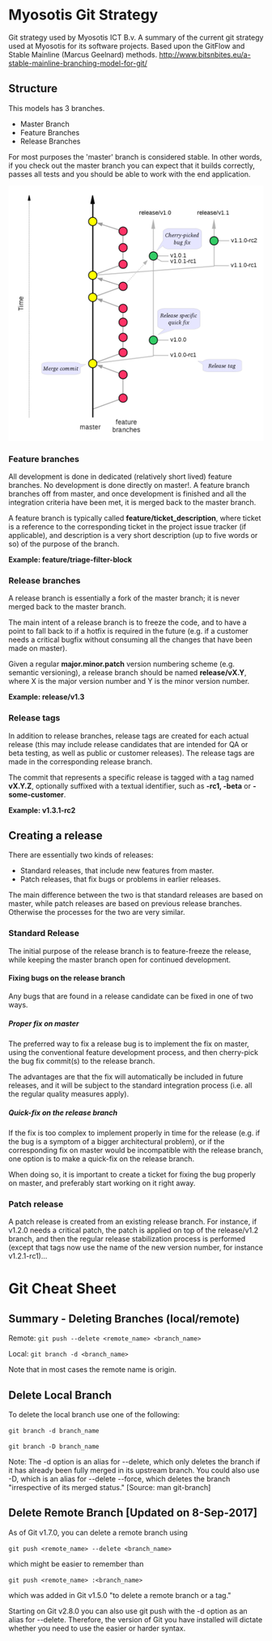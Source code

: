 # Myosotis Git Strategy

Git strategy used by Myosotis ICT B.v.
A summary of the current git strategy used at Myosotis for its software projects. Based upon the GitFlow and Stable Mainline (Marcus Geelnard) methods. http://www.bitsnbites.eu/a-stable-mainline-branching-model-for-git/

## Structure

This models has 3 branches. 

* Master Branch
* Feature Branches
* Release Branches

For most purposes the 'master' branch is considered stable. In other words, if you check out the master branch you can expect that it builds correctly, passes all tests and you should be able to work with the end application.

![stable mainline branching](/images/stable-mainline-branching-model.png)

### Feature branches
All development is done in dedicated (relatively short lived) feature branches. No development is done directly on master!. A feature branch branches off from master, and once development is finished and all the integration criteria have been met, it is merged back to the master branch.

A feature branch is typically called **feature/ticket_description**, where ticket is a reference to the corresponding ticket in the project issue tracker (if applicable), and description is a very short description (up to five words or so) of the purpose of the branch.

**Example: feature/triage-filter-block**

### Release branches
A release branch is essentially a fork of the master branch; it is never merged back to the master branch.

The main intent of a release branch is to freeze the code, and to have a point to fall back to if a hotfix is required in the future (e.g. if a customer needs a critical bugfix without consuming all the changes that have been made on master).

Given a regular **major.minor.patch** version numbering scheme (e.g. semantic versioning), a release branch should be named **release/vX.Y**, where X is the major version number and Y is the minor version number.

**Example: release/v1.3**

### Release tags
In addition to release branches, release tags are created for each actual release (this may include release candidates that are intended for QA or beta testing, as well as public or customer releases). The release tags are made in the corresponding release branch.

The commit that represents a specific release is tagged with a tag named **vX.Y.Z**, optionally suffixed with a textual identifier, such as **-rc1, -beta** or **-some-customer**.

**Example: v1.3.1-rc2**

## Creating a release
There are essentially two kinds of releases:

* Standard releases, that include new features from master.
* Patch releases, that fix bugs or problems in earlier releases.

The main difference between the two is that standard releases are based on master, while patch releases are based on previous release branches. Otherwise the processes for the two are very similar.

### Standard Release
The initial purpose of the release branch is to feature-freeze the release, while keeping the master branch open for continued development.

#### Fixing bugs on the release branch
Any bugs that are found in a release candidate can be fixed in one of two ways.

##### Proper fix on master
The preferred way to fix a release bug is to implement the fix on master, using the conventional feature development process, and then cherry-pick the bug fix commit(s) to the release branch.

The advantages are that the fix will automatically be included in future releases, and it will be subject to the standard integration process (i.e. all the regular quality measures apply).

##### Quick-fix on the release branch
If the fix is too complex to implement properly in time for the release (e.g. if the bug is a symptom of a bigger architectural problem), or if the corresponding fix on master would be incompatible with the release branch, one option is to make a quick-fix on the release branch.

When doing so, it is important to create a ticket for fixing the bug properly on master, and preferably start working on it right away.

### Patch release
A patch release is created from an existing release branch. For instance, if v1.2.0 needs a critical patch, the patch is applied on top of the release/v1.2 branch, and then the regular release stabilization process is performed (except that tags now use the name of the new version number, for instance v1.2.1-rc1)...

# Git Cheat Sheet

## Summary - Deleting Branches (local/remote) 
Remote: `git push --delete <remote_name> <branch_name>`

Local: `git branch -d <branch_name>`

Note that in most cases the remote name is origin.

## Delete Local Branch
To delete the local branch use one of the following:

`git branch -d branch_name`

`git branch -D branch_name`

Note: The -d option is an alias for --delete, which only deletes the branch if it has already been fully merged in its upstream branch. You could also use -D, which is an alias for --delete --force, which deletes the branch "irrespective of its merged status." [Source: man git-branch]

## Delete Remote Branch [Updated on 8-Sep-2017]
As of Git v1.7.0, you can delete a remote branch using

`git push <remote_name> --delete <branch_name>`

which might be easier to remember than

`git push <remote_name> :<branch_name>`

which was added in Git v1.5.0 "to delete a remote branch or a tag."

Starting on Git v2.8.0 you can also use git push with the -d option as an alias for --delete.
Therefore, the version of Git you have installed will dictate whether you need to use the easier or harder syntax.
